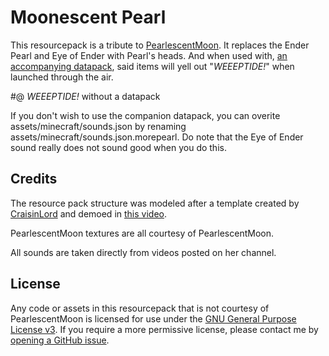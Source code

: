 # Moonescent Pearl

This resourcepack is a tribute to [PearlescentMoon](https://www.youtube.com/pearlescentmoon). It replaces
the Ender Pearl and Eye of Ender with Pearl's heads. And when used with,
[an accompanying datapack](https://github.com/OpenBagTwo/chappeau), said items will yell out "_WEEEPTIDE!_"
when launched through the air.

#@ _WEEEPTIDE!_ without a datapack

If you don't wish to use the companion datapack, you can overite assets/minecraft/sounds.json by renaming
assets/minecraft/sounds.json.morepearl. Do note that the Eye of Ender sound really does not sound good when you do this.

## Credits

The resource pack structure was modeled after a template created by
[CraisinLord](https://www.youtube.com/channel/UC30GyQ6HFJuZRJdFMiy8N-A)
and demoed in [this video](https://www.youtube.com/watch?v=dtcZhtZ0PqI).

PearlescentMoon textures are all courtesy of PearlescentMoon.

All sounds are taken directly from videos posted on her channel.

 
## License

Any code or assets in this resourcepack that is not courtesy of PearlescentMoon is licensed for use under the
[GNU General Purpose License v3](https://www.gnu.org/licenses/gpl-3.0.en.html). If you require a more permissive
license, please contact me by [opening a GitHub issue](https://github.com/OpenBagTwo/chappeau/issues/new).
